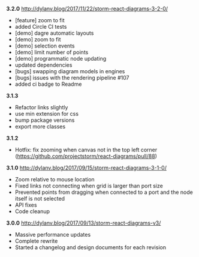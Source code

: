 __3.2.0__ http://dylanv.blog/2017/11/22/storm-react-diagrams-3-2-0/
* [feature] zoom to fit
* added Circle CI tests
* [demo] dagre automatic layouts
* [demo] zoom to fit
* [demo] selection events
* [demo] limit number of points
* [demo] programmatic node updating
* updated dependencies
* [bugs] swapping diagram models in engines
* [bugs] issues with the rendering pipeline #107
* added ci badge to Readme

__3.1.3__ 
* Refactor links slightly
* use min extension for css
* bump package versions
* export more classes

__3.1.2__ 
* Hotfix: fix zooming when canvas not in the top left corner
(https://github.com/projectstorm/react-diagrams/pull/88)

__3.1.0__ http://dylanv.blog/2017/09/15/storm-react-diagrams-3-1-0/
* Zoom relative to mouse location
* Fixed links not connecting when grid is larger than port size
* Prevented points from dragging when connected to a port and the node itself is not selected
* API fixes
* Code cleanup 

__3.0.0__ http://dylanv.blog/2017/09/13/storm-react-diagrams-v3/
* Massive performance updates
* Complete rewrite
* Started a changelog and design documents for each revision
